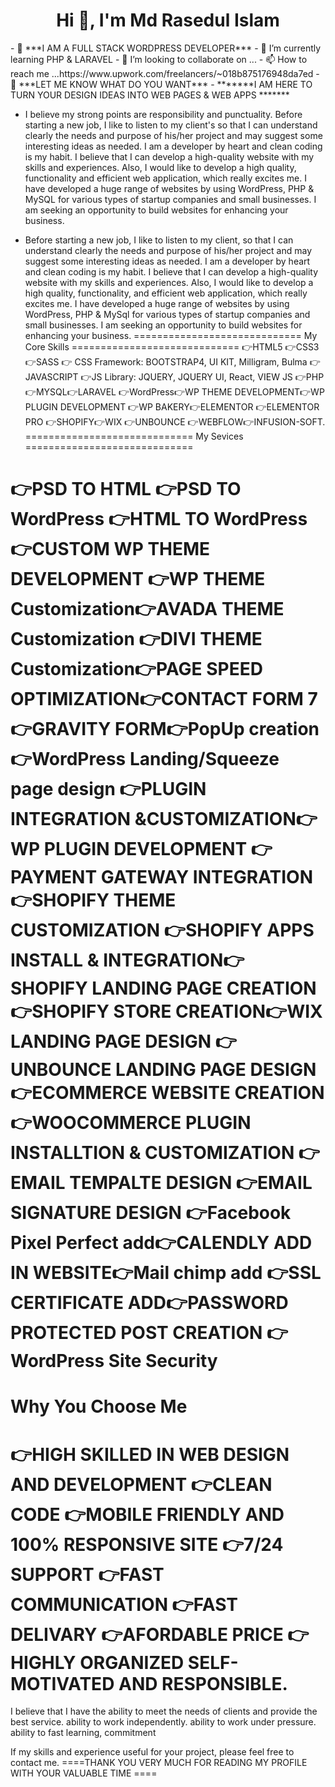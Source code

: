 <h1 align="center">Hi 👋, I'm Md Rasedul Islam</h1>
- 👀 ***I AM A FULL STACK WORDPRESS DEVELOPER***
- 🌱 I’m currently learning PHP & LARAVEL
- 💞️ I’m looking to collaborate on ...
- 📫 How to reach me ...https://www.upwork.com/freelancers/~018b875176948da7ed
- 💞️ ***LET ME KNOW WHAT DO YOU WANT***
-    *******I AM HERE TO TURN YOUR DESIGN IDEAS INTO WEB PAGES & WEB APPS *******

-  I believe my strong points are responsibility and punctuality. Before starting a new job, I like to listen to my client's so that I can understand clearly the needs and purpose of his/her project and may suggest some interesting ideas as needed. 
I am a developer by heart and clean coding is my habit. I believe that I can develop a high-quality website with my skills and experiences. Also, I would like to develop a high quality, functionality and efficient web application, which really excites me.
I have developed a huge range of websites by using WordPress, PHP & MySQL for various types of startup companies and small businesses. 
I am seeking an opportunity to build websites for enhancing your business.


-   Before starting a new job, I like to listen to my client, so that I can understand clearly the needs and purpose of his/her project and may suggest some interesting ideas as needed.
I am a developer by heart and clean coding is my habit. I believe that I can develop a high-quality website with my skills and experiences. Also, I would like to develop a high quality, functionality, and efficient web application, which really excites me.
I have developed a huge range of websites by using WordPress, PHP & MySql for various types of startup companies and small businesses.
I am seeking an opportunity to build websites for enhancing your business.
=============================
My Core Skills
=============================
👉HTML5 👉CSS3👉SASS
👉 CSS Framework: BOOTSTRAP4, UI KIT, Milligram, Bulma
👉JAVASCRIPT
👉JS Library: JQUERY, JQUERY UI, React, VIEW JS
👉PHP👉MYSQL👉LARAVEL
👉WordPress👉WP THEME DEVELOPMENT👉WP PLUGIN DEVELOPMENT
👉WP BAKERY👉ELEMENTOR 👉ELEMENTOR PRO
👉SHOPIFY👉WIX 👉UNBOUNCE 👉WEBFLOW👉INFUSION-SOFT.
=============================
My Sevices
=============================

👉PSD TO HTML   👉PSD TO WordPress    👉HTML TO WordPress
👉CUSTOM WP THEME DEVELOPMENT
👉WP THEME Customization👉AVADA THEME Customization
👉DIVI THEME Customization👉PAGE SPEED OPTIMIZATION👉CONTACT FORM 7
👉GRAVITY FORM👉PopUp creation👉WordPress Landing/Squeeze page design
👉PLUGIN INTEGRATION &CUSTOMIZATION👉WP PLUGIN DEVELOPMENT
👉PAYMENT GATEWAY INTEGRATION👉SHOPIFY THEME CUSTOMIZATION
👉SHOPIFY APPS INSTALL & INTEGRATION👉 SHOPIFY LANDING PAGE CREATION
👉SHOPIFY STORE CREATION👉WIX LANDING PAGE DESIGN
👉UNBOUNCE LANDING PAGE DESIGN👉ECOMMERCE WEBSITE CREATION
👉WOOCOMMERCE PLUGIN INSTALLTION & CUSTOMIZATION
👉EMAIL TEMPALTE DESIGN 👉EMAIL SIGNATURE DESIGN
👉Facebook Pixel Perfect add👉CALENDLY ADD IN WEBSITE👉Mail chimp add
👉SSL CERTIFICATE ADD👉PASSWORD PROTECTED POST CREATION
👉WordPress Site Security
=======================================
Why You Choose Me
=======================================
👉HIGH SKILLED IN WEB DESIGN AND DEVELOPMENT
👉CLEAN CODE
👉MOBILE FRIENDLY AND 100% RESPONSIVE SITE
👉7/24 SUPPORT
👉FAST COMMUNICATION
👉FAST DELIVARY
👉AFORDABLE PRICE
👉HIGHLY ORGANIZED SELF-MOTIVATED AND RESPONSIBLE.
==================================
I believe that I have the
ability to meet the needs of clients and provide the best service.
ability to work independently.
ability to work under pressure.
ability to fast learning, commitment

If my skills and experience useful for your project, please feel free to contact me.
====THANK YOU VERY MUCH FOR READING MY PROFILE WITH YOUR VALUABLE TIME ====
<!---
coderraseed/coderraseed is a ✨ special ✨ repository because its `README.md` (this file) appears on your GitHub profile.
You can click the Preview link to take a look at your changes.
--->
